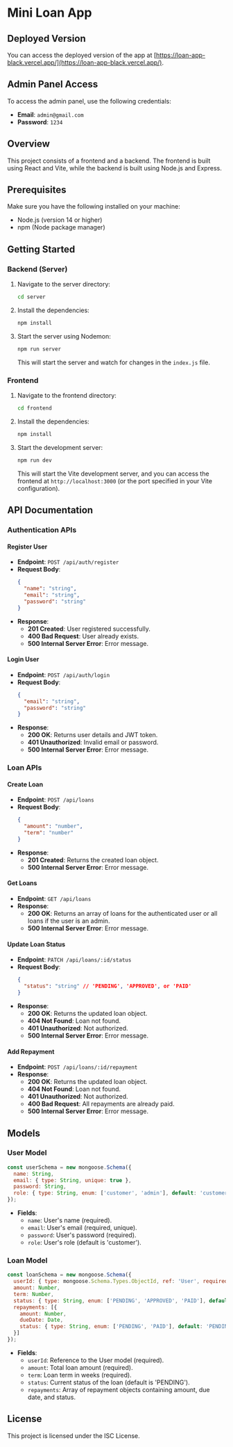 # Mini Loan App

## Deployed Version

You can access the deployed version of the app at [https://loan-app-black.vercel.app/](https://loan-app-black.vercel.app/).

## Admin Panel Access

To access the admin panel, use the following credentials:

- **Email**: `admin@gmail.com`
- **Password**: `1234`

## Overview

This project consists of a frontend and a backend. The frontend is built using React and Vite, while the backend is built using Node.js and Express.

## Prerequisites

Make sure you have the following installed on your machine:

- Node.js (version 14 or higher)
- npm (Node package manager)

## Getting Started

### Backend (Server)

1. Navigate to the server directory:

   ```bash
   cd server
   ```

2. Install the dependencies:

   ```bash
   npm install
   ```

3. Start the server using Nodemon:

   ```bash
   npm run server
   ```

   This will start the server and watch for changes in the `index.js` file.

### Frontend

1. Navigate to the frontend directory:

   ```bash
   cd frontend
   ```

2. Install the dependencies:

   ```bash
   npm install
   ```

3. Start the development server:

   ```bash
   npm run dev
   ```

   This will start the Vite development server, and you can access the frontend at `http://localhost:3000` (or the port specified in your Vite configuration).

## API Documentation

### Authentication APIs

#### Register User

- **Endpoint**: `POST /api/auth/register`
- **Request Body**:
  ```json
  {
    "name": "string",
    "email": "string",
    "password": "string"
  }
  ```
- **Response**:
  - **201 Created**: User registered successfully.
  - **400 Bad Request**: User already exists.
  - **500 Internal Server Error**: Error message.

#### Login User

- **Endpoint**: `POST /api/auth/login`
- **Request Body**:
  ```json
  {
    "email": "string",
    "password": "string"
  }
  ```
- **Response**:
  - **200 OK**: Returns user details and JWT token.
  - **401 Unauthorized**: Invalid email or password.
  - **500 Internal Server Error**: Error message.

### Loan APIs

#### Create Loan

- **Endpoint**: `POST /api/loans`
- **Request Body**:
  ```json
  {
    "amount": "number",
    "term": "number"
  }
  ```
- **Response**:
  - **201 Created**: Returns the created loan object.
  - **500 Internal Server Error**: Error message.

#### Get Loans

- **Endpoint**: `GET /api/loans`
- **Response**:
  - **200 OK**: Returns an array of loans for the authenticated user or all loans if the user is an admin.
  - **500 Internal Server Error**: Error message.

#### Update Loan Status

- **Endpoint**: `PATCH /api/loans/:id/status`
- **Request Body**:
  ```json
  {
    "status": "string" // 'PENDING', 'APPROVED', or 'PAID'
  }
  ```
- **Response**:
  - **200 OK**: Returns the updated loan object.
  - **404 Not Found**: Loan not found.
  - **401 Unauthorized**: Not authorized.
  - **500 Internal Server Error**: Error message.

#### Add Repayment

- **Endpoint**: `POST /api/loans/:id/repayment`
- **Response**:
  - **200 OK**: Returns the updated loan object.
  - **404 Not Found**: Loan not found.
  - **401 Unauthorized**: Not authorized.
  - **400 Bad Request**: All repayments are already paid.
  - **500 Internal Server Error**: Error message.

## Models

### User Model

```javascript
const userSchema = new mongoose.Schema({
  name: String,
  email: { type: String, unique: true },
  password: String,
  role: { type: String, enum: ['customer', 'admin'], default: 'customer' }
});
```

- **Fields**:
  - `name`: User's name (required).
  - `email`: User's email (required, unique).
  - `password`: User's password (required).
  - `role`: User's role (default is 'customer').

### Loan Model

```javascript
const loanSchema = new mongoose.Schema({
  userId: { type: mongoose.Schema.Types.ObjectId, ref: 'User', required: true },
  amount: Number,
  term: Number,
  status: { type: String, enum: ['PENDING', 'APPROVED', 'PAID'], default: 'PENDING' },
  repayments: [{
    amount: Number,
    dueDate: Date,
    status: { type: String, enum: ['PENDING', 'PAID'], default: 'PENDING' }
  }]
});
```

- **Fields**:
  - `userId`: Reference to the User model (required).
  - `amount`: Total loan amount (required).
  - `term`: Loan term in weeks (required).
  - `status`: Current status of the loan (default is 'PENDING').
  - `repayments`: Array of repayment objects containing amount, due date, and status.

## License

This project is licensed under the ISC License.

